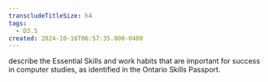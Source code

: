 ```yaml
---
transcludeTitleSize: h4
tags:
  - D3.5
created: 2024-10-16T06:57:35.000-0400
---
```

describe the Essential Skills and work habits that are important for success in computer studies, as identified in the Ontario Skills Passport.